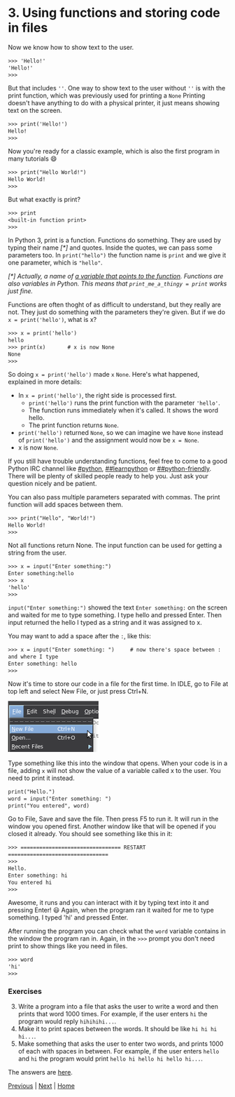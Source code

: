 # 3. Using functions and storing code in files

Now we know how to show text to the user.

    >>> 'Hello!'
    'Hello!'
    >>>

But that includes `''`. One way to show text to the user without `''` is with the print function, which was previously used for printing a `None` Printing doesn't have anything to do with a physical printer, it just means showing text on the screen.

    >>> print('Hello!')
    Hello!
    >>>

Now you're ready for a classic example, which is also the first program in many tutorials :smile:

    >>> print("Hello World!")
    Hello World!
    >>>

But what exactly is print?

    >>> print
    <built-in function print>
    >>>

In Python 3, print is a function. Functions do something. They are used by typing their name _[*]_ and quotes. Inside the quotes, we can pass some parameters too. In `print("hello")` the function name is `print` and we give it one parameter, which is `"hello"`.

_[*] Actually, a name of [a variable that points to the function](https://www.youtube.com/watch?v=_AEJHKGk9ns). Functions are also variables in Python. This means that `print_me_a_thingy = print` works just fine._

Functions are often thoght of as difficult to understand, but they really are not. They just do something with the parameters they're given. But if we do `x = print('hello')`, what is x?

    >>> x = print('hello')
    hello
    >>> print(x)       # x is now None
    None
    >>>

So doing `x = print('hello')` made `x` `None`. Here's what happened, explained in more details:

- In `x = print('hello')`, the right side is processed first.
    - `print('hello')` runs the print function with the parameter `'hello'`.
    - The function runs immediately when it's called. It shows the word hello.
    - The print function returns `None`.
- `print('hello')` returned `None`, so we can imagine we have `None` instead of `print('hello')` and the assignment would now be `x = None`.
- x is now `None`.

If you still have trouble understanding functions, feel free to come to a good Python IRC channel like [#python](https://kiwiirc.com/client/irc.freenode.net/#python), [##learnpython](https://kiwiirc.com/client/irc.freenode.net/##learnpython) or [##python-friendly](https://kiwiirc.com/client/irc.freenode.net/##python-friendly). There will be plenty of skilled people ready to help you. Just ask your question nicely and be patient.

You can also pass multiple parameters separated with commas. The print function will add spaces between them.

    >>> print("Hello", "World!")
    Hello World!
    >>>

Not all functions return None. The input function can be used for getting a string from the user.

    >>> x = input("Enter something:")
    Enter something:hello
    >>> x
    'hello'
    >>>

`input("Enter something:")` showed the text `Enter something:` on the screen and waited for me to type something. I type hello and pressed Enter. Then input returned the hello I typed as a string and it was assigned to x.

You may want to add a space after the `:`, like this:

    >>> x = input("Enter something: ")     # now there's space between : and where I type
    Enter something: hello
    >>>

Now it's time to store our code in a file for the first time. In IDLE, go to File at top left and select New File, or just press Ctrl+N.

![New File in IDLE](idle-new.png)

Type something like this into the window that opens. When your code is in a file, adding `x` will not show the value of a variable called x to the user. You need to print it instead.

    print("Hello.")
    word = input("Enter something: ")
    print("You entered", word)

Go to File, Save and save the file. Then press F5 to run it. It will run in the window you opened first. Another window like that will be opened if you closed it already. You should see something like this in it:

    >>> ================================ RESTART ================================
    >>> 
    Hello.
    Enter something: hi
    You entered hi
    >>>

Awesome, it runs and you can interact with it by typing text into it and pressing Enter! :smiley: Again, when the program ran it waited for me to type something. I typed 'hi' and pressed Enter.

After running the program you can check what the `word` variable contains in the window the program ran in. Again, in the `>>>` prompt you don't need print to show things like you need in files.

    >>> word
    'hi'
    >>>

### Exercises

3. Write a program into a file that asks the user to write a word and then prints that word 1000 times. For example, if the user enters `hi` the program would reply `hihihihi...`.
4. Make it to print spaces between the words. It should be like `hi hi hi hi...`.
5. Make something that asks the user to enter two words, and prints 1000 of each with spaces in between. For example, if the user enters `hello` and `hi` the program would print `hello hi hello hi hello hi...`.

The answers are [here](answers.md).

[Previous](2.md) | [Next](4.md) | [Home](README.md)
